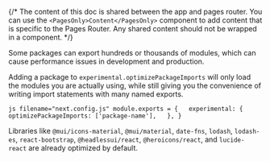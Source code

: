 {/\* The content of this doc is shared between the app and pages router.
You can use the `<PagesOnly>Content</PagesOnly>` component to add
content that is specific to the Pages Router. Any shared content should
not be wrapped in a component. \*/}

Some packages can export hundreds or thousands of modules, which can
cause performance issues in development and production.

Adding a package to `experimental.optimizePackageImports` will only load
the modules you are actually using, while still giving you the
convenience of writing import statements with many named exports.

`js filename="next.config.js" module.exports = {   experimental: {     optimizePackageImports: ['package-name'],   }, }`

Libraries like `@mui/icons-material`, `@mui/material`, `date-fns`,
`lodash`, `lodash-es`, `react-bootstrap`, `@headlessui/react`,
`@heroicons/react`, and `lucide-react` are already optimized by default.
